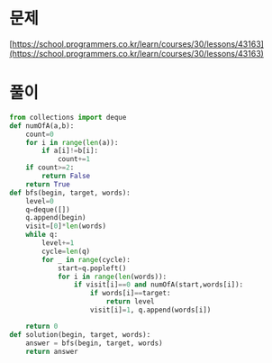 # 문제

[https://school.programmers.co.kr/learn/courses/30/lessons/43163](https://school.programmers.co.kr/learn/courses/30/lessons/43163)

# 풀이

```python
from collections import deque
def numOfA(a,b):
    count=0
    for i in range(len(a)):
        if a[i]!=b[i]:
            count+=1
    if count>=2:
        return False
    return True
def bfs(begin, target, words):
    level=0
    q=deque([])
    q.append(begin)
    visit=[0]*len(words)
    while q:
        level+=1
        cycle=len(q)
        for _ in range(cycle):
            start=q.popleft()
            for i in range(len(words)):
                if visit[i]==0 and numOfA(start,words[i]):
                    if words[i]==target:
                        return level
                    visit[i]=1, q.append(words[i])

    return 0
def solution(begin, target, words):
    answer = bfs(begin, target, words)
    return answer
```